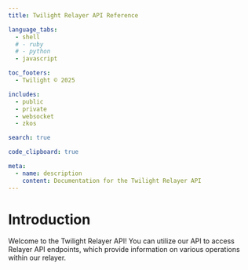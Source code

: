 ```yaml
---
title: Twilight Relayer API Reference

language_tabs:
  - shell
  # - ruby
  # - python
  - javascript

toc_footers:
  - Twilight © 2025

includes:
  - public
  - private
  - websocket
  - zkos

search: true

code_clipboard: true

meta:
  - name: description
    content: Documentation for the Twilight Relayer API
---
```


# Introduction

Welcome to the Twilight Relayer API! You can utilize our API to access Relayer API endpoints, which provide information on various operations within our relayer.

